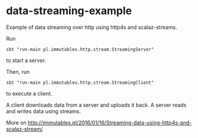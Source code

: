 # data-streaming-example

Example of data streaming over http using http4s and scalaz-streams.

Run
```
sbt "run-main pl.immutables.http.stream.StreamingServer"
```
to start a server.

Then, run 
```
sbt "run-main pl.immutables.http.stream.StreamingClient"
```
to execute a client.

A client downloads data from a server and uploads it back.
A server reads and writes data using streams.

More on http://immutables.pl/2016/01/16/Streaming-data-using-http4s-and-scalaz-stream/
